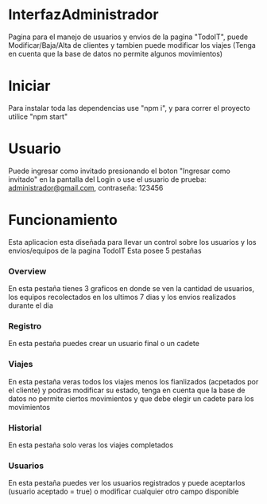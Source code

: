 # InterfazAdministrador

Pagina para el manejo de usuarios y envios de la pagina "TodoIT", puede Modificar/Baja/Alta de clientes y tambien puede modificar los viajes (Tenga en cuenta que la base de datos no permite algunos movimientos)

# Iniciar

Para instalar toda las dependencias use "npm i", y para correr el proyecto utilice "npm start"

# Usuario

Puede ingresar como invitado presionando el boton "Ingresar como invitado" en la pantalla del Login o use el usuario de prueba: administrador@gmail.com, contraseña: 123456

# Funcionamiento

Esta aplicacion esta diseñada para llevar un control sobre los usuarios y los envios/equipos de la pagina TodoIT
Esta posee 5 pestañas

### Overview

En esta pestaña tienes 3 graficos en donde se ven la cantidad de usuarios, los equipos recolectados en los ultimos 7 dias y los envios realizados durante el dia

### Registro

En esta pestaña puedes crear un usuario final o un cadete

### Viajes

En esta pestaña veras todos los viajes menos los fianlizados (acpetados por el cliente) y podras modificar su estado, tenga en cuenta que la base de datos no permite ciertos movimientos y que debe elegir un cadete para los movimientos

### Historial

En esta pestaña solo veras los viajes completados

### Usuarios

En esta pestaña puedes ver los usuarios registrados y puede aceptarlos (usuario aceptado = true) o modificar cualquier otro campo disponible
